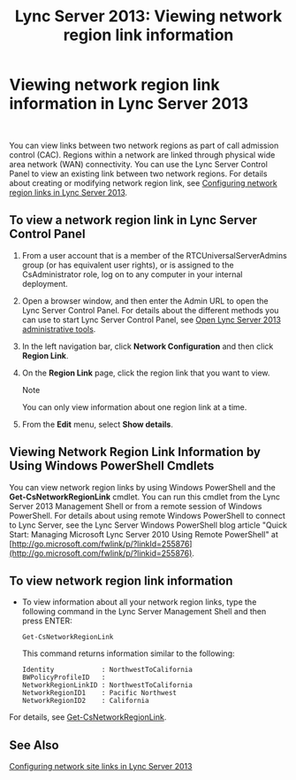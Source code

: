 ﻿---
title: 'Lync Server 2013: Viewing network region link information'
TOCTitle: Viewing network region link information
ms:assetid: 7b6b2ea2-83d8-4376-afb2-70e5d2cf6444
ms:mtpsurl: https://technet.microsoft.com/en-us/library/JJ688102(v=OCS.15)
ms:contentKeyID: 49733701
ms.date: 07/23/2014
mtps_version: v=OCS.15
---

# Viewing network region link information in Lync Server 2013

 


You can view links between two network regions as part of call admission control (CAC). Regions within a network are linked through physical wide area network (WAN) connectivity. You can use the Lync Server Control Panel to view an existing link between two network regions. For details about creating or modifying network region link, see [Configuring network region links in Lync Server 2013](lync-server-2013-configuring-network-region-links.md).

## To view a network region link in Lync Server Control Panel

1.  From a user account that is a member of the RTCUniversalServerAdmins group (or has equivalent user rights), or is assigned to the CsAdministrator role, log on to any computer in your internal deployment.

2.  Open a browser window, and then enter the Admin URL to open the Lync Server Control Panel. For details about the different methods you can use to start Lync Server Control Panel, see [Open Lync Server 2013 administrative tools](lync-server-2013-open-lync-server-administrative-tools.md).

3.  In the left navigation bar, click **Network Configuration** and then click **Region Link**.

4.  On the **Region Link** page, click the region link that you want to view.
    

    > [!NOTE]
    > You can only view information about one region link at a time.



5.  From the **Edit** menu, select **Show details**.

## Viewing Network Region Link Information by Using Windows PowerShell Cmdlets

You can view network region links by using Windows PowerShell and the **Get-CsNetworkRegionLink** cmdlet. You can run this cmdlet from the Lync Server 2013 Management Shell or from a remote session of Windows PowerShell. For details about using remote Windows PowerShell to connect to Lync Server, see the Lync Server Windows PowerShell blog article "Quick Start: Managing Microsoft Lync Server 2010 Using Remote PowerShell" at [http://go.microsoft.com/fwlink/p/?linkId=255876](http://go.microsoft.com/fwlink/p/?linkid=255876).

## To view network region link information

  - To view information about all your network region links, type the following command in the Lync Server Management Shell and then press ENTER:
    
        Get-CsNetworkRegionLink
    
    This command returns information similar to the following:
    
        Identity            : NorthwestToCalifornia
        BWPolicyProfileID   :
        NetworkRegionLinkID : NorthwestToCalifornia
        NetworkRegionID1    : Pacific Northwest
        NetworkRegionID2    : California

For details, see [Get-CsNetworkRegionLink](https://technet.microsoft.com/en-us/library/gg398972\(v=ocs.15\)).

## See Also


[Configuring network site links in Lync Server 2013](lync-server-2013-configuring-network-site-links.md)

